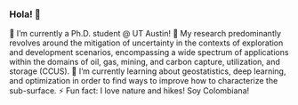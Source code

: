 ### Hola! 👋

🔭 I’m currently a Ph.D. student @ UT Austin!
🤔 My research predominantly revolves around the mitigation of uncertainty in the contexts of exploration and development scenarios, encompassing a wide spectrum of applications within the domains of oil, gas, mining, and carbon capture, utilization, and storage (CCUS).
🌱 I’m currently learning about geostatistics, deep learning, and optimization in order to find ways to improve how to characterize the sub-surface. 
⚡ Fun fact: I love nature and hikes!
Soy Colombiana!
